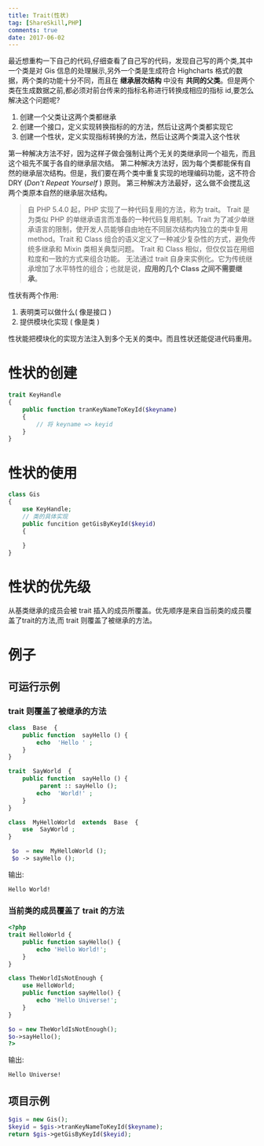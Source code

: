 ```yaml
---
title: Trait(性状)
tag: [ShareSkill,PHP]
comments: true
date: 2017-06-02
---
```






最近想重构一下自己的代码,仔细查看了自己写的代码，发现自己写的两个类,其中一个类是对 Gis 信息的处理展示,另外一个类是生成符合 Highcharts 格式的数据，两个类的功能十分不同，而且在 **继承层次结构** 中没有 **共同的父类**。但是两个类在生成数据之前,都必须对前台传来的指标名称进行转换成相应的指标 id,要怎么解决这个问题呢?

1. 创建一个父类让这两个类都继承
2. 创建一个接口，定义实现转换指标的的方法，然后让这两个类都实现它
3. 创建一个性状，定义实现指标转换的方法，然后让这两个类混入这个性状

第一种解决方法不好，因为这样子做会强制让两个无关的类继承同一个祖先，而且这个祖先不属于各自的继承层次结。
第二种解决方法好，因为每个类都能保有自然的继承层次结构。但是，我们要在两个类中重复实现的地理编码功能，这不符合 DRY (*Don't Repeat Yourself* ) 原则。
第三种解决方法最好，这么做不会搅乱这两个类原本自然的继承层次结构。

>自 PHP 5.4.0 起，PHP 实现了一种代码复用的方法，称为 trait。
Trait 是为类似 PHP 的单继承语言而准备的一种代码复用机制。Trait 为了减少单继承语言的限制，使开发人员能够自由地在不同层次结构内独立的类中复用 method。Trait 和 Class 组合的语义定义了一种减少复杂性的方式，避免传统多继承和 Mixin 类相关典型问题。
Trait 和 Class 相似，但仅仅旨在用细粒度和一致的方式来组合功能。 无法通过 trait 自身来实例化。它为传统继承增加了水平特性的组合；也就是说，**应用的几个 Class 之间不需要继承**。

性状有两个作用:
1. 表明类可以做什么( 像是接口 )
2. 提供模块化实现 ( 像是类 )

性状能把模块化的实现方法注入到多个无关的类中。而且性状还能促进代码重用。

# 性状的创建

```php
trait KeyHandle
{
    public function tranKeyNameToKeyId($keyname)
    {
        // 将 keyname => keyid
    }
}
```

# 性状的使用

```php
class Gis
{
    use KeyHandle;
    // 类的具体实现
    public funcition getGisByKeyId($keyid)
    {
        
    }
}
```

# 性状的优先级

从基类继承的成员会被 trait 插入的成员所覆盖。优先顺序是来自当前类的成员覆盖了trait的方法,而 trait 则覆盖了被继承的方法。

# 例子

## 可运行示例

### trait 则覆盖了被继承的方法

```php
class  Base  {
    public function  sayHello () {
        echo  'Hello ' ;
    }
}

trait  SayWorld  {
    public function  sayHello () {
         parent :: sayHello ();
        echo  'World!' ;
    }
}

class  MyHelloWorld  extends  Base  {
    use  SayWorld ;
}

 $o  = new  MyHelloWorld ();
 $o -> sayHello ();
```
输出:

```shell
Hello World!
```

### 当前类的成员覆盖了 trait 的方法

```php
<?php
trait HelloWorld {
    public function sayHello() {
        echo 'Hello World!';
    }
}

class TheWorldIsNotEnough {
    use HelloWorld;
    public function sayHello() {
        echo 'Hello Universe!';
    }
}

$o = new TheWorldIsNotEnough();
$o->sayHello();
?>
```
输出:

```shell
Hello Universe!
```

## 项目示例

```php
$gis = new Gis();
$keyid = $gis->tranKeyNameToKeyId($keyname);
return $gis->getGisByKeyId($keyid);
```

